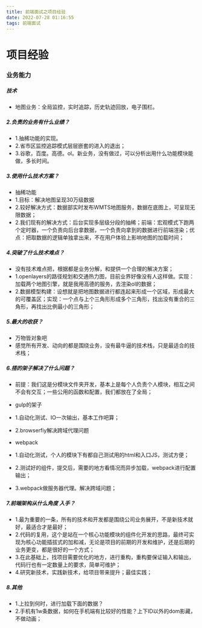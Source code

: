 ```yaml
---
title: 前端面试之项目经验
date: 2022-07-28 01:16:55
tags: 前端面试
---
```


# 项目经验

### 业务能力

##### 技术
* 地图业务：全局监控，实时追踪，历史轨迹回放，电子围栏。

##### 2.负责的业务有什么业绩？
* 1.抽稀功能的实现。
* 2.省市区监控追踪模式层层嵌套的进入的退出；
* 3.谷歌，百度。高德。ol。新业务，没有做过，可以分析出用什么功能模块能做，多长时间。

##### 3.使用什么技术方案？
* 抽稀功能
* 1.目标：解决地图呈现30万级数据
* 2.较好解决方式：数据部实时发布WMTS地图服务，数据在底图上，可呈现无限数据；
* 2.我们现有的解决方式：后台实现多层级分段的抽稀；前端：宏观模式下跑两个定时器，一个负责向后台拿数据，一个负责向拿到的数据进行前端渲染；优点：把取数据的逻辑单独拿出来，不在用户体验上影响地图的加载时间；

##### 4.突破了什么技术难点？
* 没有技术难点把，根据都是业务分解，和提供一个合理的解决方案；
* 1.openlayers的路径规划和交通热力图，目前业界好像没有人这样做。实现：加载两个地图引擎，就是我用高德的服务，去渲染ol的数据；
* 2.数据模型构建：设想就是把地图数据进行都连起来形成一个区域，形成最大的可覆盖区；实现：一个点与上个三角形形成多个三角形，找出没有重合的三角形，再找出比例最小的三角形；

##### 5.最大的收获？
* 万物皆对象吧
* 感觉所有开发、动向的都是围绕业务，没有最牛逼的技术栈，只是最适合的技术栈；

##### 6.搭的架子解决了什么问题？
* 前提：我们这是分模块文件夹开发，基本上是每个人负责个人模块，相互之间不会有交互；一些公用的函数和配置，我们都放在了全局；

* gulp的架子
* 1.自动化测试、IO一次输出，基本工作吧算；
* 2.browserfiy解决跨域代理问题

* webpack
* 1.自动化测试，个人的模块下有都自己测试用的html和入口JS，测试方便；
* 2.测试好的组件，提交后，需要的地方看情况而异步加载，webpack进行配置输出；
* 3.webpack做服务器代理。解决跨域问题；

##### 7.前端架构从什么角度 入手？

* 1.最为重要的一条，所有的技术和开发都是围绕公司业务展开，不是新技术就好，最适合才是最好；
* 2.代码的复用，这个是站在一个核心功能模块的组件化开发的思路，最终可实现为核心功能插拔式的加和减，无论是项目的前期的开发和维护，还是后期的业务更变，都是很好的一个方式；
* 3.在此基础上，找项目需要优化的地方，进行重构，重构要保证输入和输出，代码行也有一定数量上的要求，简单可维护；
* 4.研究新技术，实践新技术，给项目带来提升；最佳实践；

##### 8.其他

* 1.上拉到何时，进行加载下面的数据？
* 2.手机有1w条数据，如何在手机端有比较好的性能？上下ID以外的dom影藏，不做动画；
